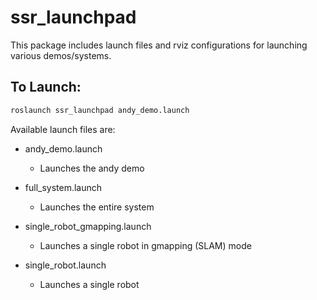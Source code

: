 # ssr_launchpad

This package includes launch files and rviz configurations for launching various demos/systems.

## To Launch:
```sh
roslaunch ssr_launchpad andy_demo.launch
```

Available launch files are:
* andy_demo.launch
    * Launches the andy demo

* full_system.launch
    * Launches the entire system

* single_robot_gmapping.launch
    * Launches a single robot in gmapping (SLAM) mode

* single_robot.launch
    * Launches a single robot